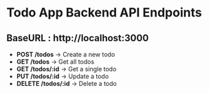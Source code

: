 # Todo App Backend API Endpoints

## BaseURL : http://localhost:3000
- **POST /todos** → Create a new todo  
- **GET /todos** → Get all todos  
- **GET /todos/:id** → Get a single todo  
- **PUT /todos/:id** → Update a todo  
- **DELETE /todos/:id** → Delete a todo  
